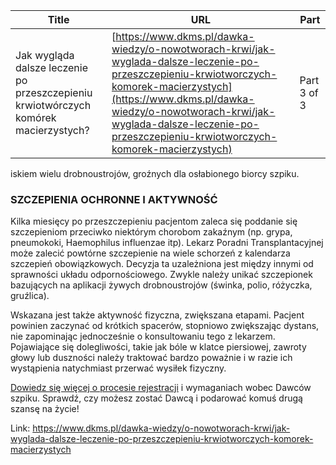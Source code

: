 | **Title**       | **URL**           | **Part**              |
|-----------------|-------------------|-----------------------|
| Jak wygląda dalsze leczenie po przeszczepieniu krwiotwórczych komórek macierzystych?          | [https://www.dkms.pl/dawka-wiedzy/o-nowotworach-krwi/jak-wyglada-dalsze-leczenie-po-przeszczepieniu-krwiotworczych-komorek-macierzystych](https://www.dkms.pl/dawka-wiedzy/o-nowotworach-krwi/jak-wyglada-dalsze-leczenie-po-przeszczepieniu-krwiotworczych-komorek-macierzystych)    | Part 3 of 3          |

iskiem wielu drobnoustrojów, groźnych dla osłabionego biorcy szpiku.


### SZCZEPIENIA OCHRONNE I AKTYWNOŚĆ


Kilka miesięcy po przeszczepieniu pacjentom zaleca się poddanie się szczepieniom przeciwko niektórym chorobom zakaźnym (np. grypa, pneumokoki, Haemophilus influenzae itp). Lekarz Poradni Transplantacyjnej może zalecić powtórne szczepienie na wiele schorzeń z kalendarza szczepień obowiązkowych. Decyzja ta uzależniona jest między innymi od sprawności układu odpornościowego. Zwykle należy unikać szczepionek bazujących na aplikacji żywych drobnoustrojów (świnka, polio, różyczka, gruźlica). 


Wskazana jest także aktywność fizyczna, zwiększana etapami. Pacjent powinien zaczynać od krótkich spacerów, stopniowo zwiększając dystans, nie zapominając jednocześnie o konsultowaniu tego z lekarzem. Pojawiające się dolegliwości, takie jak bóle w klatce piersiowej, zawroty głowy lub duszności należy traktować bardzo poważnie i w razie ich wystąpienia natychmiast przerwać wysiłek fizyczny.


[Dowiedz się więcej o procesie rejestracji](https://www.dkms.pl/dawka-wiedzy/o-rejestracji) i wymaganiach wobec Dawców szpiku. Sprawdź, czy możesz zostać Dawcą i podarować komuś drugą szansę na życie!



Link: https://www.dkms.pl/dawka-wiedzy/o-nowotworach-krwi/jak-wyglada-dalsze-leczenie-po-przeszczepieniu-krwiotworczych-komorek-macierzystych
